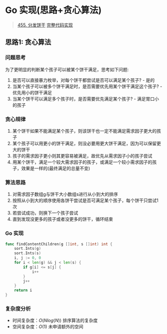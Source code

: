 # Go 实现(思路+贪心算法)

> [455. 分发饼干](https://leetcode-cn.com/problems/assign-cookies/)
> [完整代码实现](https://github.com/bingohuang/go-codes/blob/master/leetcode/editor/cn/p455_AssignCookies_test.go)

## 思路1: 贪心算法

### 问题思考
为了更明显的判断某个孩子可以被某个饼干满足，思考如下问题:
1. 是否可以直接暴力枚举，对每个饼干都尝试是否可以满足某个孩子? 			- 是的
2. 当某个孩子可以被多个饼干满足时，是否需要优先用某个饼干满足这个孩子?	  - 优先用小的饼干满足
3. 当某个饼干可以满足多个孩子时，是否需要优先满足某个孩子?				- 满足胃口小的孩子

### 贪心规律
1. 某个饼干如果不能满足某个孩子，则该饼干也一定不能满足需求因子更大的孩子
2. 某个孩子可以用更小的饼干满足，则没必要用更大饼干满足，因为可以保留更大的饼干
3. 孩子的需求因子更小则其更容易被满足，故优先从需求因子小的孩子尝试
4. 用某个饼干，满足一个较大需求因子的孩子，或满足一个较小需求因子的孩子，效果是一样的(最终满足的总量不变)

### 算法思路
1. 对需求因子数组g与饼干大小数组s进行从小到大的排序
2. 按照从小到大的顺序使用各饼干尝试是否可满足某个孩子，每个饼干只尝试1次
3. 若尝试成功，则换下一个孩子尝试
4. 直到发现没更多的孩子或者没更多的饼干，循环结束

### Go 实现
```go
func findContentChildren(g []int, s []int) int {
	sort.Ints(g)
	sort.Ints(s)
	i, j := 0, 0
	for i < len(g) && j < len(s) {
		if g[i] <= s[j] {
			i++
		}
		j++
	}
	return i
}

```
### 复杂度分析
- 时间复杂度：$O(Nlog(N))$ 排序算法的复杂度
- 空间复杂度：$O(1)$ 未申请额外的空间
